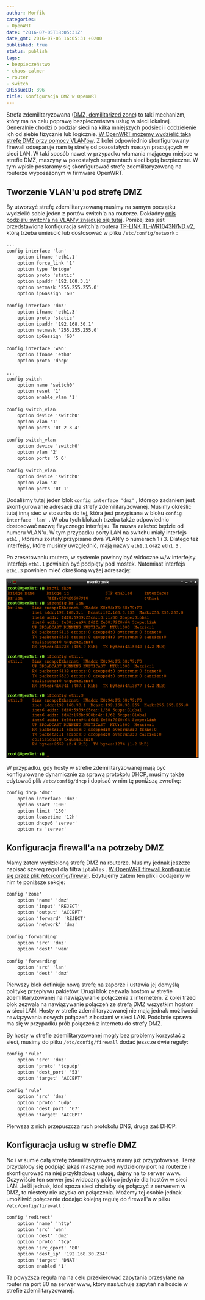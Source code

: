 ```yaml
---
author: Morfik
categories:
- OpenWRT
date: "2016-07-05T18:05:31Z"
date_gmt: 2016-07-05 16:05:31 +0200
published: true
status: publish
tags:
- bezpieczeństwo
- chaos-calmer
- router
- switch
GHissueID: 396
title: Konfiguracja DMZ w OpenWRT
---
```


Strefa zdemilitaryzowana ([DMZ, demilitarized
zone](https://pl.wikipedia.org/wiki/Strefa_zdemilitaryzowana_\(informatyka\))) to taki mechanizm,
który ma na celu poprawę bezpieczeństwa usług w sieci lokalnej. Generalnie chodzi o podział sieci
na kilka mniejszych podsieci i oddzielenie ich od siebie fizycznie lub logicznie. [W OpenWRT możemy
wydzielić taką strefę DMZ przy pomocy VLAN'ów](https://wiki.openwrt.org/doc/howto/dmz). Z kolei
odpowiednio skonfigurowany firewall odseparuje nam tę strefę od pozostałych maszyn pracujących w
sieci LAN. W taki sposób nawet w przypadku włamania mającego miejsce w strefie DMZ, maszyny w
pozostałych segmentach sieci będą bezpieczne. W tym wpisie postaramy się skonfigurować strefę
zdemilitaryzowaną na routerze wyposażonym w firmware OpenWRT.

<!--more-->
## Tworzenie VLAN'u pod strefę DMZ

By utworzyć strefę zdemilitaryzowaną musimy na samym początku wydzielić sobie jeden z portów
switch'a na routerze. Dokładny [opis podziału switch'a na VLAN'y znajduje się
tutaj](/post/podzial-switcha-na-kilka-vlan-w-openwrt/). Poniżej zaś jest
przedstawiona konfiguracja switch'a routera [TP-LINK TL-WR1043N/ND
v2](http://www.tp-link.com.pl/products/details/TL-WR1043ND.html), którą trzeba umieścić lub
dostosować w pliku `/etc/config/network` :

    ...
    config interface 'lan'
        option ifname 'eth1.1'
        option force_link '1'
        option type 'bridge'
        option proto 'static'
        option ipaddr '192.168.3.1'
        option netmask '255.255.255.0'
        option ip6assign '60'

    config interface 'dmz'
        option ifname 'eth1.3'
        option proto 'static'
        option ipaddr '192.168.30.1'
        option netmask '255.255.255.0'
        option ip6assign '60'

    config interface 'wan'
        option ifname 'eth0'
        option proto 'dhcp'

    ...
    config switch
        option name 'switch0'
        option reset '1'
        option enable_vlan '1'

    config switch_vlan
        option device 'switch0'
        option vlan '1'
        option ports '0t 2 3 4'

    config switch_vlan
        option device 'switch0'
        option vlan '2'
        option ports '5 6'

    config switch_vlan
        option device 'switch0'
        option vlan '3'
        option ports '0t 1'

Dodaliśmy tutaj jeden blok `config interface 'dmz'` , którego zadaniem jest skonfigurowanie
adresacji dla strefy zdemilitaryzowanej. Musimy określić tutaj inną sieć w stosunku do tej, która
jest przypisana w bloku `config interface 'lan'` . W obu tych blokach trzeba także odpowiednio
dostosować nazwę fizycznego interfejsu. Ta nazwa zależeć będzie od numeru VLAN'u. W tym przypadku
porty LAN na switchu miały interfejs `eth1` , któremu zostały przypisane dwa VLAN'y o numerach 1 i
3. Dlatego też interfejsy, które musimy uwzględnić, mają nazwy `eth1.1` oraz `eth1.3` .

Po zresetowaniu routera, w systemie powinny być widoczne w/w interfejsy. Interfejs `eth1.1` powinien
być podpięty pod mostek. Natomiast interfejs `eth1.3` powinien mieć określoną wyżej adresację:

![dmz-podzial-vlan-openwrt-router](/img/2016/07/1.dmz-podzial-vlan-openwrt-router.png#huge)

W przypadku, gdy hosty w strefie zdemilitaryzowanej mają być konfigurowane dynamicznie za sprawą
protokołu DHCP, musimy także edytować plik `/etc/config/dhcp` i dopisać w nim tę poniższą zwrotkę:

    config dhcp 'dmz'
        option interface 'dmz'
        option start '100'
        option limit '150'
        option leasetime '12h'
        option dhcpv6 'server'
        option ra 'server'

## Konfiguracja firewall'a na potrzeby DMZ

Mamy zatem wydzieloną strefę DMZ na routerze. Musimy jednak jeszcze napisać szereg reguł dla filtra
`iptables` . [W OpenWRT firewall konfiguruje się przez plik
/etc/config/firewall](/post/filtr-pakietow-sieciowych-w-openwrt-firewall/).
Edytujemy zatem ten plik i dodajemy w nim te poniższe sekcje:

    config 'zone'
        option 'name' 'dmz'
        option 'input' 'REJECT'
        option 'output' 'ACCEPT'
        option 'forward' 'REJECT'
        option 'network' 'dmz'

    config 'forwarding'
        option 'src' 'dmz'
        option 'dest' 'wan'

    config 'forwarding'
        option 'src' 'lan'
        option 'dest' 'dmz'

Pierwszy blok definiuje nową strefę na zaporze i ustawia jej domyślą politykę przepływu pakietów.
Drugi blok zezwala hostom w strefie zdemilitaryzowanej na nawiązywanie połączenia z internetem. Z
kolei trzeci blok zezwala na nawiązywanie połączeń ze strefą DMZ wszystkim hostom w sieci LAN. Hosty
w strefie zdemilitaryzowanej nie mają jednak możliwości nawiązywania nowych połączeń z hostami w
sieci LAN. Podobnie sprawa ma się w przypadku prób połączeń z internetu do strefy DMZ.

By hosty w strefie zdemilitaryzowanej mogły bez problemy korzystać z sieci, musimy do pliku
`/etc/config/firewall` dodać jeszcze dwie reguły:

    config 'rule'
        option 'src' 'dmz'
        option 'proto' 'tcpudp'
        option 'dest_port' '53'
        option 'target' 'ACCEPT'

    config 'rule'
        option 'src' 'dmz'
        option 'proto' 'udp'
        option 'dest_port' '67'
        option 'target' 'ACCEPT'

Pierwsza z nich przepuszcza ruch protokołu DNS, druga zaś DHCP.

## Konfiguracja usług w strefie DMZ

No i w sumie całą strefę zdemilitaryzowaną mamy już przygotowaną. Teraz przydałoby się podpiąć jakąś
maszynę pod wydzielony port na routerze i skonfigurować na niej przykładową usługę, dajmy na to
serwer www. Oczywiście ten serwer jest widoczny póki co jedynie dla hostów w sieci LAN. Jeśli
jednak, ktoś spoza sieci chciałby się połączyć z serwerem w DMZ, to niestety nie uzyska on
połączenia. Możemy tej osobie jednak umożliwić połączenie dodając kolejną regułę do firewall'a w
pliku `/etc/config/firewall` :

    config 'redirect'
        option 'name' 'http'
        option 'src' 'wan'
        option 'dest' 'dmz'
        option 'proto' 'tcp'
        option 'src_dport' '80'
        option 'dest_ip' '192.168.30.234'
        option 'target' 'DNAT'
        option enabled '1'

Ta powyższa reguła ma na celu przekierować zapytania przesyłane na router na port 80 na serwer www,
który nasłuchuje zapytań na hoście w strefie zdemilitaryzowanej.
